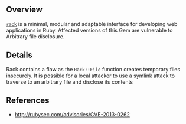 ## Overview
[`rack`](https://rubygems.org/gems/rack) is a minimal, modular and adaptable interface for developing web applications in Ruby.
Affected versions of this Gem are vulnerable to Arbitrary file disclosure.

## Details
Rack contains a flaw as the `Rack::File` function creates temporary files insecurely. It is possible for a local attacker to use a symlink attack to traverse to an arbitrary file and disclose its contents

## References
- http://rubysec.com/advisories/CVE-2013-0262
